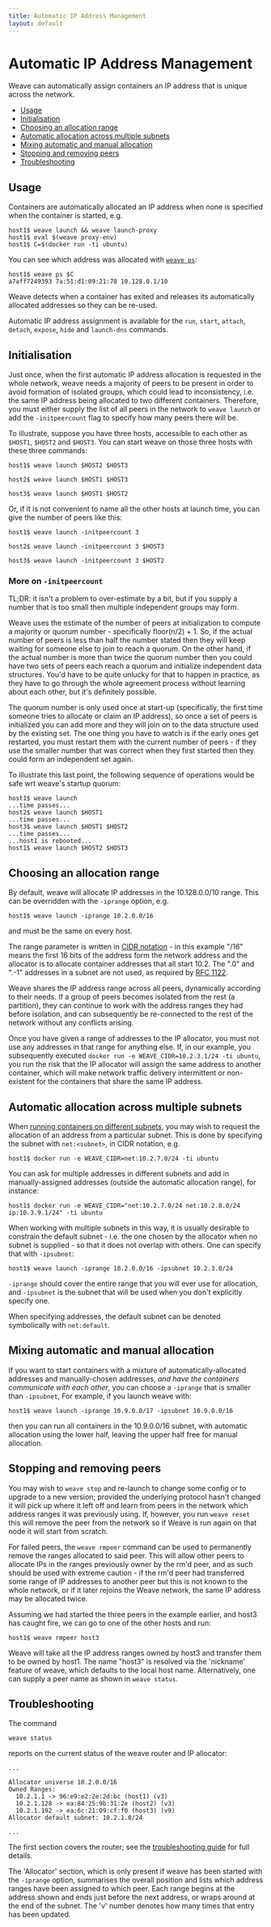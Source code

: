 ```yaml
---
title: Automatic IP Address Management
layout: default
---
```


# Automatic IP Address Management

Weave can automatically assign containers an IP address that is unique
across the network.

 * [Usage](#usage)
 * [Initialisation](#initialisation)
 * [Choosing an allocation range](#range)
 * [Automatic allocation across multiple subnets](#subnets)
 * [Mixing automatic and manual allocation](#manual)
 * [Stopping and removing peers](#stop)
 * [Troubleshooting](#troubleshooting)

## <a name="usage"></a>Usage

Containers are automatically allocated an IP address when none is
specified when the container is started, e.g.

    host1$ weave launch && weave launch-proxy
    host1$ eval $(weave proxy-env)
    host1$ C=$(docker run -ti ubuntu)

You can see which address was allocated with
[`weave ps`](troubleshooting.html#list-attached-containers):

    host1$ weave ps $C
    a7aff7249393 7a:51:d1:09:21:78 10.128.0.1/10

Weave detects when a container has exited and releases its
automatically allocated addresses so they can be re-used.

Automatic IP address assignment is available for the `run`, `start`,
`attach`, `detach`, `expose`, `hide` and `launch-dns` commands.

## <a name="initialisation"></a>Initialisation

Just once, when the first automatic IP address allocation is requested
in the whole network, weave needs a majority of peers to be present in
order to avoid formation of isolated groups, which could lead to
inconsistency, i.e. the same IP address being allocated to two
different containers. Therefore, you must either supply the list of
all peers in the network to `weave launch` or add the `-initpeercount`
flag to specify how many peers there will be.

To illustrate, suppose you have three hosts, accessible to each other
as `$HOST1`, `$HOST2` and `$HOST3`. You can start weave on those three
hosts with these three commands:

    host1$ weave launch $HOST2 $HOST3

    host2$ weave launch $HOST1 $HOST3

    host3$ weave launch $HOST1 $HOST2

Or, if it is not convenient to name all the other hosts at launch
time, you can give the number of peers like this:

    host1$ weave launch -initpeercount 3

    host2$ weave launch -initpeercount 3 $HOST3

    host3$ weave launch -initpeercount 3 $HOST2

### More on `-initpeercount`

TL;DR: it isn't a problem to over-estimate by a bit, but if you supply
a number that is too small then multiple independent groups may form.

Weave uses the estimate of the number of peers at initialization to
compute a majority or quorum number - specifically floor(n/2) + 1. So,
if the actual number of peers is less than half the number stated then
they will keep waiting for someone else to join to reach a quorum.  On
the other hand, if the actual number is more than twice the quorum
number then you could have two sets of peers each reach a quorum and
initialize independent data structures. You'd have to be quite unlucky
for that to happen in practice, as they have to go through the whole
agreement process without learning about each other, but it's
definitely possible.

The quorum number is only used once at start-up (specifically, the
first time someone tries to allocate or claim an IP address), so once
a set of peers is initialized you can add more and they will join on
to the data structure used by the existing set.  The one thing you
have to watch is if the early ones get restarted, you must restart
them with the current number of peers - if they use the smaller number
that was correct when they first started then they could form an
independent set again.

To illustrate this last point, the following sequence of operations
would be safe wrt weave's startup quorum:

    host1$ weave launch
    ...time passes...
    host2$ weave launch $HOST1
    ...time passes...
    host3$ weave launch $HOST1 $HOST2
    ...time passes...
    ...host1 is rebooted...
    host1$ weave launch $HOST2 $HOST3

## <a name="range"></a>Choosing an allocation range

By default, weave will allocate IP addresses in the 10.128.0.0/10
range. This can be overridden with the `-iprange` option, e.g.

    host1$ weave launch -iprange 10.2.0.0/16

and must be the same on every host.

The range parameter is written in
[CIDR notation](http://en.wikipedia.org/wiki/Classless_Inter-Domain_Routing) -
in this example "/16" means the first 16 bits of the address form the
network address and the allocator is to allocate container addresses
that all start 10.2. The ".0" and ".-1" addresses in a subnet are not
used, as required by
[RFC 1122](https://tools.ietf.org/html/rfc1122#page-29).

Weave shares the IP address range across all peers, dynamically
according to their needs.  If a group of peers becomes isolated from
the rest (a partition), they can continue to work with the address
ranges they had before isolation, and can subsequently be re-connected
to the rest of the network without any conflicts arising.

Once you have given a range of addresses to the IP allocator, you must
not use any addresses in that range for anything else.  If, in our
example, you subsequently executed `docker run -e WEAVE_CIDR=10.2.3.1/24 -ti ubuntu`,
you run the risk that the IP allocator will assign the same address to
another container, which will make network traffic delivery
intermittent or non-existent for the containers that share the same IP
address.

## <a name="subnets"></a>Automatic allocation across multiple subnets

When
[running containers on different subnets](features.html#application-isolation),
you may wish to request the allocation of an address from a particular
subnet. This is done by specifying the subnet with `net:<subnet>`, in
CIDR notation, e.g.

    host1$ docker run -e WEAVE_CIDR=net:10.2.7.0/24 -ti ubuntu

You can ask for multiple addresses in different subnets and add in
manually-assigned addresses (outside the automatic allocation range),
for instance:

    host1$ docker run -e WEAVE_CIDR="net:10.2.7.0/24 net:10.2.8.0/24 ip:10.3.9.1/24" -ti ubuntu

When working with multiple subnets in this way, it is usually
desirable to constrain the default subnet - i.e. the one chosen by the
allocator when no subnet is supplied - so that it does not overlap
with others. One can specify that with `-ipsubnet`:

    host1$ weave launch -iprange 10.2.0.0/16 -ipsubnet 10.2.3.0/24

`-iprange` should cover the entire range that you will ever use for
allocation, and `-ipsubnet` is the subnet that will be used when you
don't explicitly specify one.

When specifying addresses, the default subnet can be denoted
symbolically with `net:default`.

## <a name="manual"></a>Mixing automatic and manual allocation

If you want to start containers with a mixture of
automatically-allocated addresses and manually-chosen addresses, *and
have the containers communicate with each other*, you can choose a
`-iprange` that is smaller than `-ipsubnet`, For example, if you
launch weave with:

    host1$ weave launch -iprange 10.9.0.0/17 -ipsubnet 10.9.0.0/16

then you can run all containers in the 10.9.0.0/16 subnet, with
automatic allocation using the lower half, leaving the upper half free
for manual allocation.

## <a name="stop"></a>Stopping and removing peers

You may wish to `weave stop` and re-launch to change some config or to
upgrade to a new version; provided the underlying protocol hasn't
changed it will pick up where it left off and learn from peers in the
network which address ranges it was previously using. If, however, you
run `weave reset` this will remove the peer from the network so
if Weave is run again on that node it will start from scratch.

For failed peers, the `weave rmpeer` command can be used to
permanently remove the ranges allocated to said peer.  This will allow
other peers to allocate IPs in the ranges previously owner by the rm'd
peer, and as such should be used with extreme caution - if the rm'd
peer had transferred some range of IP addresses to another peer but
this is not known to the whole network, or if it later rejoins
the Weave network, the same IP address may be allocated twice.

Assuming we had started the three peers in the example earlier, and
host3 has caught fire, we can go to one of the other hosts and run:

    host1$ weave rmpeer host3

Weave will take all the IP address ranges owned by host3 and transfer
them to be owned by host1. The name "host3" is resolved via the
'nickname' feature of weave, which defaults to the local host
name. Alternatively, one can supply a peer name as shown in `weave
status`.

## <a name="troubleshooting"></a>Troubleshooting

The command

    weave status

reports on the current status of the weave router and IP allocator:

````
...

Allocator universe 10.2.0.0/16
Owned Ranges:
  10.2.1.1 -> 96:e9:e2:2e:2d:bc (host1) (v3)
  10.2.1.128 -> ea:84:25:9b:31:2e (host2) (v3)
  10.2.1.192 -> ea:6c:21:09:cf:f0 (host3) (v9)
Allocator default subnet: 10.2.1.0/24

...
````

The first section covers the router; see the [troubleshooting
guide](troubleshooting.html#status-report) for full details.

The 'Allocator' section, which is only present if weave has been
started with the `-iprange` option, summarises the overall position and
lists which address ranges have been assigned to which peer. Each
range begins at the address shown and ends just before the next
address, or wraps around at the end of the subnet. The 'v' number
denotes how many times that entry has been updated.
